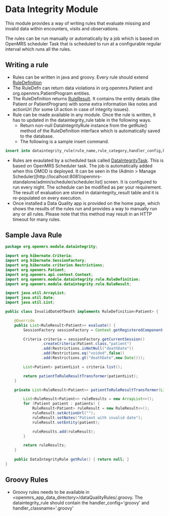 # Data Integrity Module 

This module provides a way of writing rules that evaluate missing and invalid data within encounters, visits and observations. 

The rules can be run manually or automatically by a job which is based on OpenMRS scheduler Task that is scheduled to run at a configurable regular interval which runs all the rules.


## Writing a rule

* Rules can be written in java and groovy. Every rule should extend [RuleDefinition](https://github.com/openmrs/openmrs-module-dataintegrity/blob/master/api/src/main/java/org/openmrs/module/dataintegrity/rule/RuleDefinition.java)
* The RuleDefn can return data violations in org.openmrs.Patient and org.openmrs.PatientProgram entities.
* The RuleDefinition returns [RuleResult](https://github.com/openmrs/openmrs-module-dataintegrity/blob/master/api/src/main/java/org/openmrs/module/dataintegrity/rule/RuleResult.java).  It contains the entity details (like Patient or PatientProgram) with some extra information like notes and actionUrl (for some UI action in case of integrity issues).
* Rule can be made available in any module.  Once the rule is written, it has to updated in the dataintegrity_rule table in the following ways.
  * Return non-null DataIntegrityRule instance from the getRule() method of the RuleDefinition interface which is automatically saved to the database.
  * The following is a sample insert command.

```sql
insert into dataintegrity_rule(rule_name,rule_category,handler_config,handler_classname) values('Questionable date of death','patient','java','org.openmrs.module.dataintegrity.InvalidDateOfDeath');
```
    
* Rules are evaulated by a scheduled task called [DataIntegrityTask](https://github.com/openmrs/openmrs-module-dataintegrity/blob/master/dataintegrity-omod/src/main/java/org/openmrs/module/dataintegrity/scheduler/DataIntegrityTask.java).  This is based on OpenMRS Scheduler task.  The job is automatically added when this OMOD is deployed.  It can be seen in the (Admin > Manage Scheduler)[http://localhost:8081/openmrs-standalone/admin/scheduler/scheduler.list] screen.  It is configured to run every night.  The schedule can be modified as per your requirement.  The result of evaluation are stored in dataintegrity_result table and it is re-populated on every execution.
* Once installed a Data Quality app is provided on the home page, which shows the results of the rules run and provides a way to manually run any or all rules. Please note that this method may result in an HTTP timeout for many rules. 

## Sample Java Rule

``` java
package org.openmrs.module.dataintegrity;

import org.hibernate.Criteria;
import org.hibernate.SessionFactory;
import org.hibernate.criterion.Restrictions;
import org.openmrs.Patient;
import org.openmrs.api.context.Context;
import org.openmrs.module.dataintegrity.rule.RuleDefinition;
import org.openmrs.module.dataintegrity.rule.RuleResult;

import java.util.ArrayList;
import java.util.Date;
import java.util.List;

public class InvalidDateOfDeath implements RuleDefinition<Patient> {

	@Override
	public List<RuleResult<Patient>> evaluate() {
		SessionFactory sessionFactory = Context.getRegisteredComponent("sessionFactory",SessionFactory.class);

		Criteria criteria = sessionFactory.getCurrentSession()
				.createCriteria(Patient.class,"patient")
				.add(Restrictions.isNotNull("deathDate"))
				.add(Restrictions.eq("voided",false))
				.add(Restrictions.gt("deathDate",new Date()));

		List<Patient> patientList = criteria.list();

		return patientToRuleResultTransformer(patientList);
	}

	private List<RuleResult<Patient>> patientToRuleResultTransformer(List<Patient> patients){

		List<RuleResult<Patient>> ruleResults = new ArrayList<>();
		for (Patient patient : patients) {
			RuleResult<Patient> ruleResult = new RuleResult<>();
			ruleResult.setActionUrl("");
			ruleResult.setNotes("Patient with invalid date");
			ruleResult.setEntity(patient);

			ruleResults.add(ruleResult);
		}

		return ruleResults;
	}
	
	public DataIntegrityRule getRule() { return null; }
}

```
## Groovy Rules
* Groovy rules needs to be available in <openmrs_app_data_directory>/dataQualityRules/<ruleName>.groovy.  The dataintegrity_rule should contain the handler_config='groovy' and handler_classname='<rulename>.groovy'